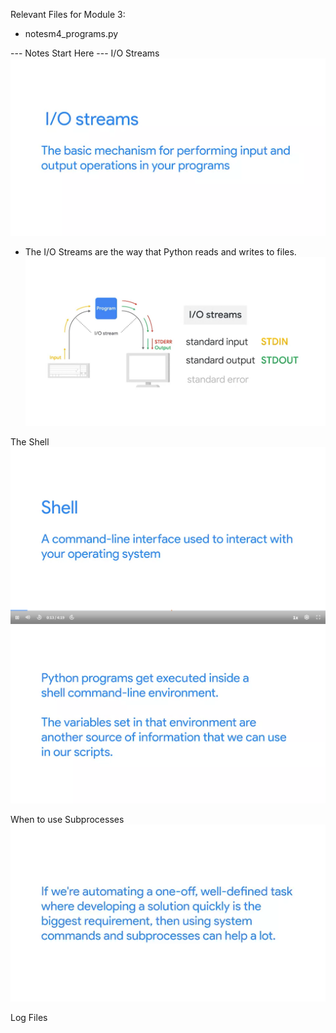 Relevant Files for Module 3:
- notesm4_programs.py


--- Notes Start Here ---
I/O Streams
![I/O Streams](<Screenshot (811).png>)
- The I/O Streams are the way that Python reads and writes to files.
![How IO works and the standards](<Screenshot (815).png>)

The Shell
![Shell - Linux](<Screenshot (825).png>)
![Shell - Function - Linux](<Screenshot (827).png>)

When to use Subprocesses
![When to use subprocesses](<Screenshot (1069).png>)

Log Files